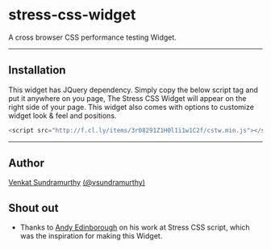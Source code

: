 stress-css-widget
=================

A cross browser CSS performance testing Widget.


_______
Installation
----------
This widget has JQuery dependency. Simply copy the below script tag and put it anywhere on you page, 
The Stress CSS Widget will appear on the right side of your page. This widget also comes with options to customize 
widget look & feel and positions.

```javascript
<script src="http://f.cl.ly/items/3r08291Z1H0l1i1w1C2f/cstw.min.js"></script>
```

_______

Author
--------
[Venkat Sundramurthy](http://github.com/vsundramurthy)
[(@vsundramurthy)](http://twitter.com/vsundramurthy) 


Shout out
----------
- Thanks to [Andy Edinborough](http://andy.edinborough.org/) on his work at Stress CSS script, which was the 
inspiration for making this Widget.




